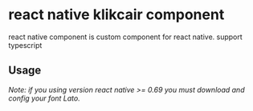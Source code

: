 # react native klikcair component
react native component is custom component for react native. support typescript

<!-- ## instalation
using npm:
`$ npm install react-native-klikcair-component`

using yarn:
`$ yarn add react-native-klikcair-component` -->

## Usage

_Note: if you using version react native >= 0.69 you must download and config your font Lato._
